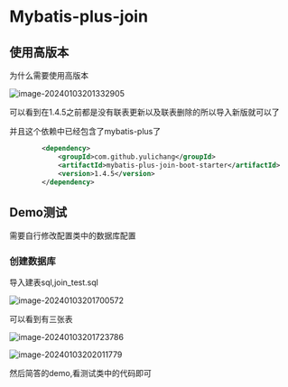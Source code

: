# Mybatis-plus-join

## 使用高版本

为什么需要使用高版本

![image-20240103201332905](https://lan-drawing-bed.oss-cn-hangzhou.aliyuncs.com/hj/image-20240103201332905.png)

可以看到在1.4.5之前都是没有联表更新以及联表删除的所以导入新版就可以了

并且这个依赖中已经包含了mybatis-plus了 

```xml
        <dependency>
            <groupId>com.github.yulichang</groupId>
            <artifactId>mybatis-plus-join-boot-starter</artifactId>
            <version>1.4.5</version>
        </dependency> 
```





## Demo测试
需要自行修改配置类中的数据库配置
### 创建数据库

导入建表sql,join_test.sql

![image-20240103201700572](https://lan-drawing-bed.oss-cn-hangzhou.aliyuncs.com/hj/image-20240103201700572.png)

可以看到有三张表

![image-20240103201723786](https://lan-drawing-bed.oss-cn-hangzhou.aliyuncs.com/hj/image-20240103201723786.png)

![image-20240103202011779](https://lan-drawing-bed.oss-cn-hangzhou.aliyuncs.com/hj/image-20240103202011779.png)

然后简答的demo,看测试类中的代码即可
